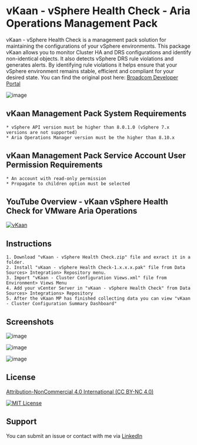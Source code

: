 # vKaan - vSphere Health Check - Aria Operations Management Pack 

vKaan - vSphere Health Check is a management pack solution for maintaining the configurations of your vSphere environments. This package vKaan allows you to monitor Cluster HA and DRS configurations and identify non-identical objects. It also detects vSphere DRS rule violations and generates alerts. By identifying rule violations it helps ensure that your vSphere environment remains stable, efficient and compliant for your desired state. You can find the original post here: [Broadcom Developer Portal](https://community.broadcom.com/developer-portal/viewdocument/vkaan-vsphere-health-check-aria?CommunityKey=d743a854-b7b6-437f-9698-4dd8983b11cf&tab=librarydocuments)

![image](https://github.com/vmbro/vKaan/assets/6716206/34f4dd01-0fb7-4767-896e-6c4385336d9d)


## vKaan Management Pack System Requirements
```
* vSphere API version must be higher than 8.0.1.0 (vSphere 7.x versions are not supported)
* Aria Operations Manager version must be the higher than 8.10.x
```

## vKaan Management Pack Service Account User Permission Requirements
```
* An account with read-only permission
* Propagate to children option must be selected
```

## YouTube Overview - vKaan vSphere Health Check for VMware Aria Operations
[![vKaan](http://img.youtube.com/vi/5BkNU1mqi4U/0.jpg)](https://www.youtube.com/watch?v=5BkNU1mqi4U "vKaan - vSphere Health Check for VMware Aria Operations
")

## Instructions
```
1. Download "vKaan - vSphere Health Check.zip" file and exract it in a folder.
2. Install "vKaan - vSphere Health Check-1.x.x.x.pak" file from Data Sources> Integration> Repository menu.
3. Import "vKaan - Cluster Configuration Views.xml" file from Environment> Views Menu
4. Add your vCenter Server in "vKaan - vSphere Health Check" from Data Sources> Integrations> Repository
5. After the vKaan MP has finished collecting data you can view "vKaan - Cluster Configuration Summary Dashboard"
```

## Screenshots

![image](https://github.com/vmbro/vKaan/assets/6716206/68d7e5ce-65e9-49e0-960b-898358c93659)

![image](https://github.com/vmbro/vKaan/assets/6716206/f7796875-6a2b-4d81-a9e5-565145c3624a)

![image](https://github.com/vmbro/vKaan/assets/6716206/3f635409-7b22-40b0-9cc0-b94fa6f85282)


## License

[Attribution-NonCommercial 4.0 International (CC BY-NC 4.0)](https://creativecommons.org/licenses/by-nc/4.0/)

[![MIT License](https://licensebuttons.net/l/by-nc/4.0/88x31.png)](https://creativecommons.org/licenses/by-nc/4.0/)

  
## Support

You can submit an issue or contact with me via [LinkedIn](https://www.linkedin.com/in/oyuzseven/)
